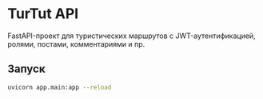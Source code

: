 # TurTut API

FastAPI-проект для туристических маршрутов с JWT-аутентификацией, ролями, постами, комментариями и пр.

## Запуск

```bash
uvicorn app.main:app --reload